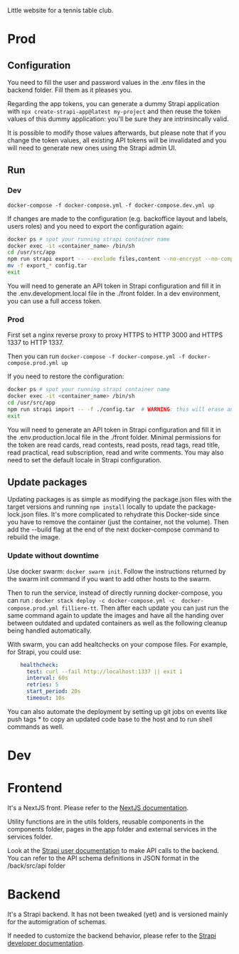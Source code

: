 Little website for a tennis table club.

# Prod

## Configuration

You need to fill the user and password values in the .env files in the backend folder. Fill them as it pleases you.

Regarding the app tokens, you can generate a dummy Strapi application with `npx create-strapi-app@latest my-project` and then reuse the token values of this dummy application: you'll be sure they are intrinsincally valid.

It is possible to modify those values afterwards, but please note that if you change the token values, all existing API tokens will be invalidated and you will need to generate new ones using the Strapi admin UI.

## Run

### Dev

`docker-compose -f docker-compose.yml -f docker-compose.dev.yml up`

If changes are made to the configuration (e.g. backoffice layout and labels, users roles) and you need to export the configuration again:
```bash
docker ps # spot your running strapi container name
docker exec -it <container_name> /bin/sh
cd /usr/src/app
npm run strapi export -- --exclude files,content --no-encrypt --no-compress  # don't --exclude files,content if you need to backup your data along with the configuration
mv -f export_* config.tar
exit
```

You will need to generate an API token in Strapi configuration and fill it in the .env.development.local file in the ./front folder. In a dev environment, you can use a full access token.

### Prod

First set a nginx reverse proxy to proxy HTTPS to HTTP 3000 and HTTPS 1337 to HTTP 1337.

Then you can run `docker-compose -f docker-compose.yml -f docker-compose.prod.yml up`

If you need to restore the configuration:
```bash
docker ps # spot your running strapi container name
docker exec -it <container_name> /bin/sh
cd /usr/src/app
npm run strapi import -- -f ./config.tar  # WARNING: this will erase any previous configuration _and_ data
exit
```

You will need to generate an API token in Strapi configuration and fill it in the .env.production.local file in the ./front folder. Minimal permissions for the token are read cards, read contests, read posts, read tags, read title, read practical, read subscription, read and write comments. You may also need to set the default locale in Strapi configuration.

## Update packages

Updating packages is as simple as modifying the package.json files with the target versions and running `npm install` locally to update the package-lock.json files. It's more complicated to rehydrate this Docker-side since you have to remove the container (just the container, not the volume). Then add the --build flag at the end of the next docker-compose command to rebuild the image.

### Update without downtime

Use docker swarm: `docker swarm init`. Follow the instructions returned by the swarm init command if you want to add other hosts to the swarm.

Then to run the service, instead of directly running docker-compose, you can run : `docker stack deploy -c docker-compose.yml -c  docker-compose.prod.yml filliere-tt`. Then after each update you can just run the same command again to update the images and have all the handing over between outdated and updated containers as well as the following cleanup being handled automatically.

With swarm, you can add healtchecks on your compose files. For example, for Strapi, you could use:
```yml
    healthcheck:
      test: curl --fail http://localhost:1337 || exit 1
      interval: 60s
      retries: 5
      start_period: 20s
      timeout: 10s
```

You can also automate the deployment by setting up git jobs on events like push tags * to copy an updated code base to the host and to run shell commands as well.

# Dev

# Frontend

It's a NextJS front. Please refer to the [NextJS documentation](https://nextjs.org/docs).

Utility functions are in the utils folders, reusable components in the components folder, pages in the app folder and external services in the services folder.

Look at the [Strapi user documentation](https://docs.strapi.io/user-docs/intro) to make API calls to the backend. You can refer to the API schema definitions in JSON format in the /back/src/api folder

# Backend

It's a Strapi backend. It has not been tweaked (yet) and is versioned mainly for the automigration of schemas.

If needed to customize the backend behavior, please refer to the [Strapi developer documentation](https://docs.strapi.io/dev-docs/intro).
